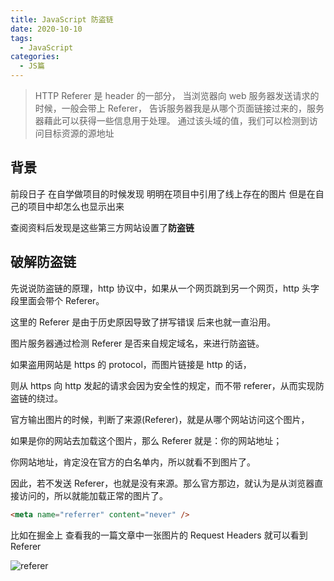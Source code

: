 ```yaml
---
title: JavaScript 防盗链
date: 2020-10-10
tags:
  - JavaScript
categories:
  - JS篇
---
```


> HTTP Referer 是 header 的一部分，
> 当浏览器向 web 服务器发送请求的时候，一般会带上 Referer，
> 告诉服务器我是从哪个页面链接过来的，服务器藉此可以获得一些信息用于处理。
> 通过该头域的值，我们可以检测到访问目标资源的源地址

## 背景

前段日子 在自学做项目的时候发现 明明在项目中引用了线上存在的图片 但是在自己的项目中却怎么也显示出来

查阅资料后发现是这些第三方网站设置了**防盗链**

## 破解防盗链

先说说防盗链的原理，http 协议中，如果从一个网页跳到另一个网页，http 头字段里面会带个 Referer。

这里的 Referer 是由于历史原因导致了拼写错误 后来也就一直沿用。

图片服务器通过检测 Referer 是否来自规定域名，来进行防盗链。

如果盗用网站是 https 的 protocol，而图片链接是 http 的话，

则从 https 向 http 发起的请求会因为安全性的规定，而不带 referer，从而实现防盗链的绕过。

官方输出图片的时候，判断了来源(Referer)，就是从哪个网站访问这个图片，

如果是你的网站去加载这个图片，那么 Referer 就是：你的网站地址；

你网站地址，肯定没在官方的白名单内，所以就看不到图片了。

因此，若不发送 Referer，也就是没有来源。那么官方那边，就认为是从浏览器直接访问的，所以就能加载正常的图片了。

```html
<meta name="referrer" content="never" />
```

比如在掘金上 查看我的一篇文章中一张图片的 Request Headers 就可以看到 Referer

<img src="https://gitee.com/LuckyChou/blog-images/raw/master/js/referer.png" alt="referer" />
